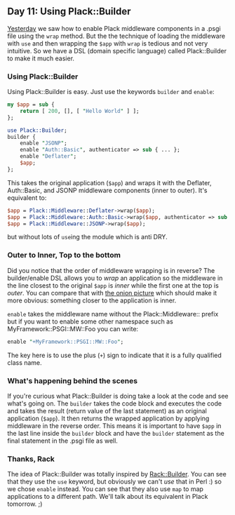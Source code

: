 ## Day 11: Using Plack::Builder

[Yesterday](http://advent.plackperl.org/2009/12/day-10-using-plack-middleware.html) we saw how to enable Plack middleware components in a .psgi file using the `wrap` method. But the the technique of loading the middleware with `use` and then wrapping the `$app` with `wrap` is tedious and not very intuitive. So we have a DSL (domain specific language) called Plack::Builder to make it much easier.

### Using Plack::Builder

Using Plack::Builder is easy. Just use the keywords `builder` and `enable`:

```perl
my $app = sub {
    return [ 200, [], [ "Hello World" ] ];
};

use Plack::Builder;
builder {
    enable "JSONP";
    enable "Auth::Basic", authenticator => sub { ... };
    enable "Deflater";
    $app;
};
```

This takes the original application (`$app`) and wraps it with the Deflater, Auth::Basic, and JSONP middleware components (inner to outer). It's equivalent to:

```perl
$app = Plack::Middleware::Deflater->wrap($app);
$app = Plack::Middleware::Auth::Basic->wrap($app, authenticator => sub { });
$app = Plack::Middleware::JSONP->wrap($app);
```

but without lots of `use`ing the module which is anti DRY.

### Outer to Inner, Top to the bottom

Did you notice that the order of middleware wrapping is in reverse? The builder/enable DSL allows you to *wrap* an application so the middleware in the line closest to the original `$app` is *inner* while the first one at the top is *outer*. You can compare that with [the onion picture](http://pylonshq.com/docs/en/0.9.7/_images/pylons_as_onion.png) which should make it more obvious: something closer to the application is inner.

`enable` takes the middleware name without the Plack::Middleware:: prefix but if you want to enable some other namespace such as MyFramework::PSGI::MW::Foo you can write:

```perl
enable "+MyFramework::PSGI::MW::Foo";
```

The key here is to use the plus (`+`) sign to indicate that it is a fully qualified class name.

### What's happening behind the scenes

If you're curious what Plack::Builder is doing take a look at the code and see what's going on. The `builder` takes the code block and executes the code and takes the result (return value of the last statement) as an original application (`$app`). It then returns the wrapped application by applying middleware in the reverse order. This means it is important to have `$app` in the last line inside the `builder` block and have the `builder` statement as the final statement in the .psgi file as well.

### Thanks, Rack

The idea of Plack::Builder was totally inspired by [Rack::Builder](http://m.onkey.org/2008/11/18/ruby-on-rack-2-rack-builder). You can see that they use the `use` keyword, but obviously we can't *use* that in Perl :) so we chose `enable` instead. You can see that they also use `map` to map applications to a different path. We'll talk about its equivalent in Plack tomorrow. ;)
